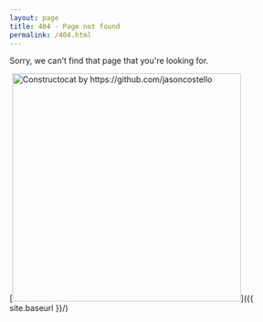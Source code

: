 ```yaml
---
layout: page
title: 404 - Page not found
permalink: /404.html
---
```


Sorry, we can't find that page that you're looking for.

<div id="wb404"/>
<script src="https://archive.org/web/wb404.js"> </script>

[<img src="{{ site.baseurl }}/images/404.jpg" alt="Constructocat by https://github.com/jasoncostello" style="width: 400px;"/>]({{ site.baseurl }}/)
